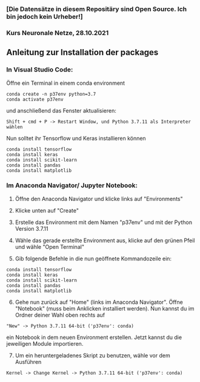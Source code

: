 ### [Die Datensätze in diesem Repositäry sind Open Source. Ich bin jedoch kein Urheber!] ###

### Kurs Neuronale Netze, 28.10.2021

## Anleitung zur Installation der packages

### In Visual Studio Code:

Öffne ein Terminal in einem conda environment

```
conda create -n p37env python=3.7
conda activate p37env
```

und anschließend das Fenster aktualisieren:

```
Shift + cmd + P -> Restart Window, und Python 3.7.11 als Interpreter wählen
```

Nun solltet ihr Tensorflow und Keras installieren können

```
conda install tensorflow
conda install keras
conda install scikit-learn
conda install pandas
conda install matplotlib
```

### Im Anaconda Navigator/ Jupyter Notebook:

1. Öffne den Anaconda Navigator und klicke links auf "Environments"
2. Klicke unten auf "Create"
3. Erstelle das Environment mit dem Namen "p37env" und mit der Python Version 3.7.11
4. Wähle das gerade erstellte Environment aus, klicke auf den grünen Pfeil und wähle "Open Terminal"

5. Gib folgende Befehle in die nun geöffnete Kommandozeile ein:

```
conda install tensorflow
conda install keras
conda install scikit-learn
conda install pandas
conda install matplotlib
```

6. Gehe nun zurück auf "Home" (links im Anaconda Navigator". Öffne "Notebook" (muss beim Anklicken installiert werden). Nun kannst du im Ordner deiner Wahl oben rechts auf 

```
"New" -> Python 3.7.11 64-bit ('p37env': conda)
```

ein Notebook in dem neuen Environment erstellen. Jetzt kannst du die jeweiligen Module importieren.

7. Um ein heruntergeladenes Skript zu benutzen, wähle vor dem Ausführen

```
Kernel -> Change Kernel -> Python 3.7.11 64-bit ('p37env': conda)
```

